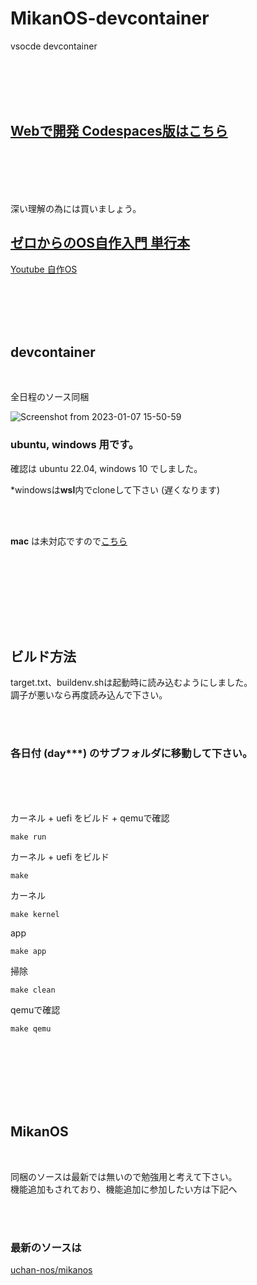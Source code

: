 # MikanOS-devcontainer

vsocde devcontainer

<br><br><br><br>


## [Webで開発 Codespaces版はこちら](https://github.com/kxkx5150/MikanOS-Codespaces)

<br><br><br><br>


深い理解の為には買いましょう。  

## [ゼロからのOS自作入門 単行本](https://www.amazon.co.jp/%E3%82%BC%E3%83%AD%E3%81%8B%E3%82%89%E3%81%AEOS%E8%87%AA%E4%BD%9C%E5%85%A5%E9%96%80-%E5%86%85%E7%94%B0-%E5%85%AC%E5%A4%AA/dp/4839975868)

[Youtube 自作OS](https://www.youtube.com/watch?v=PvmLLKnIzcs&list=PLbBGNsln3DxTLHB9GFM6_drAJ1JQXIOud&index=1)

<br><br><br><br>

## devcontainer

<br>

全日程のソース同梱

![Screenshot from 2023-01-07 15-50-59](https://user-images.githubusercontent.com/10168979/211135361-58a5176e-a5fd-4eaf-bc4b-7f8b641d4d7c.png)



### ubuntu, windows 用です。  

確認は ubuntu 22.04, windows 10 でしました。

*windowsは**wsl**内でcloneして下さい (遅くなります)

<br><br>

**mac** は未対応ですので[こちら](https://github.com/sarisia/mikanos-devcontainer)

<br><br>

<br><br><br><br>




## ビルド方法

target.txt、buildenv.shは起動時に読み込むようにしました。  
調子が悪いなら再度読み込んで下さい。  

<br><br>

### 各日付 (day***) のサブフォルダに移動して下さい。

<br><br><br>

カーネル + uefi をビルド + qemuで確認
```shell
make run
```


カーネル + uefi をビルド
```shell
make
```


カーネル
```shell
make kernel
```


app
```shell
make app
```


掃除
```shell
make clean
```


qemuで確認
```shell
make qemu
```




<br><br><br>
<br><br><br>


## MikanOS

<br>

同梱のソースは最新では無いので勉強用と考えて下さい。  
機能追加もされており、機能追加に参加したい方は下記へ

<br><br>

### 最新のソースは
[uchan-nos/mikanos](https://github.com/uchan-nos/mikanos)


<br><br><br>
<br><br><br>
<br><br><br>
